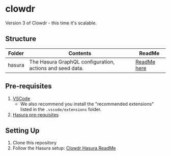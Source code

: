 # clowdr

Version 3 of Clowdr - this time it's scalable.

## Structure

| Folder | Contents                                                 | ReadMe                         |
|--------|----------------------------------------------------------|--------------------------------|
| hasura | The Hasura GraphQL configuration, actions and seed data. | [ReadMe here](hasura/README) |

## Pre-requisites

1. [VSCode](https://code.visualstudio.com/)
    * We also recommend you install the "recommended extensions" listed in the `.vscode/extensions` folder.
1. [Hasura pre-requisites](hasura/README#Pre-requisites)

## Setting Up

1. Clone this repository
1. Follow the Hasura setup: [Clowdr Hasura ReadMe](hasura/README#Setting-up)
